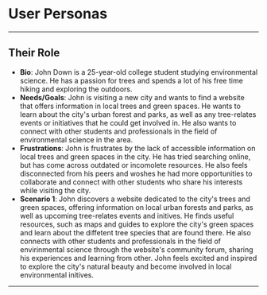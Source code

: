 # User Personas

<!-- some introduction -->

---

<!-- a persona -->

## Their Role

- **Bio**: John Down is a 25-year-old college student studying environmental
  science. He has a passion for trees and spends a lot of his free time hiking
  and exploring the outdoors.
- **Needs/Goals**: John is visiting a new city and wants to find a website that
  offers information in local trees and green spaces. He wants to learn about
  the city's urban forest and parks, as well as any tree-relates events or
  initiatives that he could get involved in. He also wants to connect with other
  students and professionals in the field of environmental science in the area.
- **Frustrations**: John is frustrates by the lack of accessible information on
  local trees and green spaces in the city. He has tried searching online, but
  has come across outdated or incomolete resources. He also feels disconnected
  from his peers and woshes he had more opportunities to collaborate and connect
  with other students who share his interests while visiting the city.
- **Scenario 1**: John discovers a website dedicated to the city's trees and
  green spaces, offering information on local urban forests and parks, as well
  as upcoming tree-relates events and initives. He finds useful resources, such
  as maps and guides to explore the city's green spaces and learn about the
  diffetent tree species that are found there. He also connects with other
  students and professionals in the field of envirinmental science through the
  website's community forum, sharing his experiences and learning from other.
  John feels excited and inspired to explore the city's natural beauty and
  become involved in local environmental initives.

---

<!-- more personas ... -->
